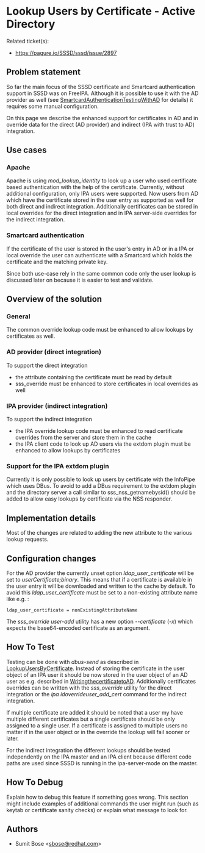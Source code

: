 # Lookup Users by Certificate - Active Directory

Related ticket(s):

  - <https://pagure.io/SSSD/sssd/issue/2897>

## Problem statement

So far the main focus of the SSSD certificate and Smartcard authentication support in SSSD was on FreeIPA. Although it is possible to use it with the AD provider as well (see [SmartcardAuthenticationTestingWithAD](https://docs.pagure.org/SSSD.sssd/design_pages/smartcard-authentication-testing-with-ad.html) for details) it requires some manual configuration.

On this page we describe the enhanced support for certificates in AD and in override data for the direct (AD provider) and indirect (IPA with trust to AD) integration.

## Use cases

### Apache

Apache is using *mod_lookup_identity* to look up a user who used certificate based authentication with the help of the certificate. Currently, without additional configuration, only IPA users were supported. Now users from AD which have the certificate stored in the user entry as supported as well for both direct and indirect integration. Additionally certificates can be stored in local overrides for the direct integration and in IPA server-side overrides for the indirect integration.

### Smartcard authentication

If the certificate of the user is stored in the user's entry in AD or in a IPA or local override the user can authenticate with a Smartcard which holds the certificate and the matching private key.

Since both use-case rely in the same common code only the user lookup is discussed later on because it is easier to test and validate.

## Overview of the solution

### General

The common override lookup code must be enhanced to allow lookups by certificates as well.

### AD provider (direct integration)

To support the direct integration

  - the attribute containing the certificate must be read by default
  - sss_override must be enhanced to store certificates in local overrides as well

### IPA provider (indirect integration)

To support the indirect integration

  - the IPA override lookup code must be enhanced to read certificate overrides from the server and store them in the cache
  - the IPA client code to look up AD users via the extdom plugin must be enhanced to allow lookups by certificates

### Support for the IPA extdom plugin

Currently it is only possible to look up users by certificate with the InfoPipe which uses DBus. To avoid to add a DBus requirement to the extdom plugin and the directory server a call similar to sss_nss_getnamebysid() should be added to allow easy lookups by certificate via the NSS responder.

## Implementation details

Most of the changes are related to adding the new attribute to the various lookup requests.

## Configuration changes

For the AD provider the currently unset option *ldap_user_certificate* will be set to *userCertificate;binary*. This means that if a certificate is available in the user entry it will be downloaded and written to the cache by default. To avoid this *ldap_user_certificate* must be set to a non-existing attribute name like e.g. :

    ldap_user_certificate = nonExistingAttributeName

The *sss_override user-add* utility has a new option *--certificate* (*-x*) which expects the base64-encoded certificate as an argument.

## How To Test

Testing can be done with *dbus-send* as described in [LookupUsersByCertificate](https://docs.pagure.org/SSSD.sssd/design_pages/lookup_users_by_certificate.html#how-to-test). Instead of storing the certificate in the user object of an IPA user it should be now stored in the user object of an AD user as e.g. described in [WritingthecertificatetoAD](https://docs.pagure.org/SSSD.sssd/design_pages/smartcard_authentication_testing_with_ad.html#writing-the-certificate-to-AD). Additionally certificates overrides can be written with the *sss_override* utility for the direct integration or the *ipa idoverrideuser_add_cert* command for the indirect integration.

If multiple certificate are added it should be noted that a user my have multiple different certificates but a single certificate should be only assigned to a single user. If a certificate is assigned to multiple users no matter if in the user object or in the override the lookup will fail sooner or later.

For the indirect integration the different lookups should be tested independently on the IPA master and an IPA client because different code paths are used since SSSD is running in the ipa-server-mode on the master.

## How To Debug

Explain how to debug this feature if something goes wrong. This section might include examples of additional commands the user might run (such as keytab or certificate sanity checks) or explain what message to look for.

## Authors

  - Sumit Bose \<sbose@redhat.com\>
